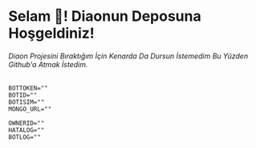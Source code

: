 # Selam 👋! Diaonun Deposuna Hoşgeldiniz!

###### Diaon Projesini Bıraktığım İçin Kenarda Da Dursun İstemedim Bu Yüzden Github'a Atmak İstedim.

```
BOTTOKEN=""
BOTID=""
BOTISIM=""
MONGO_URL=""

OWNERID=""
HATALOG=""
BOTLOG=""
